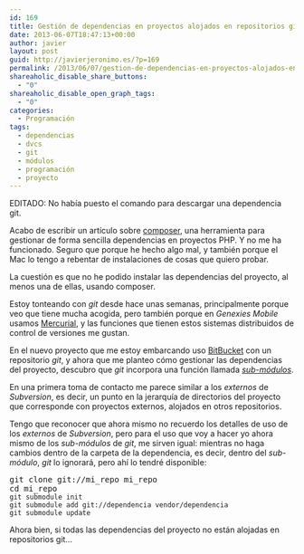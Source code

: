 ```yaml
---
id: 169
title: Gestión de dependencias en proyectos alojados en repositorios git
date: 2013-06-07T18:47:13+00:00
author: javier
layout: post
guid: http://javierjeronimo.es/?p=169
permalink: /2013/06/07/gestion-de-dependencias-en-proyectos-alojados-en-repositorios-git/
shareaholic_disable_share_buttons:
  - "0"
shareaholic_disable_open_graph_tags:
  - "0"
categories:
  - Programación
tags:
  - dependencias
  - dvcs
  - git
  - módulos
  - programación
  - proyecto
---
```

EDITADO: No había puesto el comando para descargar una dependencia git.

Acabo de escribir un artículo sobre [composer](http://javierjeronimo.es/2013/06/07/gestion-de-dependencias-en-proyectos-php-con-composer/ "Gestión de dependencias en proyectos PHP con “composer”"), una herramienta para gestionar de forma sencilla dependencias en proyectos PHP. Y no me ha funcionado. Seguro que porque he hecho algo mal, y también porque el Mac lo tengo a rebentar de instalaciones de cosas que quiero probar.

La cuestión es que no he podido instalar las dependencias del proyecto, al menos una de ellas, usando composer.

Estoy tonteando con _git_ desde hace unas semanas, principalmente porque veo que tiene mucha acogida, pero también porque en _Genexies Mobile_ usamos [Mercurial](http://mercurial.selenic.com/), y las funciones que tienen estos sistemas distribuidos de control de versiones me gustan.

En el nuevo proyecto que me estoy embarcando uso [BitBucket](https://bitbucket.org/) con un repositorio _git_, y ahora que me planteo cómo gestionar las dependencias del proyecto, descubro que _git_ incorpora una función llamada [_sub-módulos_](http://git-scm.com/book/en/Git-Tools-Submodules).

En una primera toma de contacto me parece similar a los _externos_ de _Subversion_, es decir, un punto en la jerarquía de directorios del proyecto que corresponde con proyectos externos, alojados en otros repositorios.

Tengo que reconocer que ahora mismo no recuerdo los detalles de uso de los _externos_ de _Subversion_, pero para el uso que voy a hacer yo ahora mismo de los _sub-módulos_ de _git_, me sirven igual: mientras no haga cambios dentro de la carpeta de la dependencia, es decir, dentro del _sub-módulo_, _git_ lo ignorará, pero ahí lo tendré disponible:

<pre>git clone git://mi_repo mi_repo
cd mi_repo
<code>git submodule init
git submodule add git://dependencia vendor/dependencia
</code><code>git submodule update</code></pre>

Ahora bien, si todas las dependencias del proyecto no están alojadas en repositorios git&#8230;